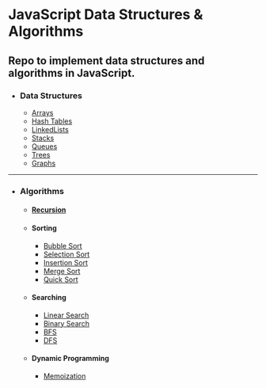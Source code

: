 # JavaScript Data Structures & Algorithms

Repo to implement data structures and algorithms in JavaScript.
------------
- ### Data Structures
    - [Arrays](https://github.com/dylanbuchi/javascript-data-structures-algorithms/tree/main/data_structures/arrays)
    - [Hash Tables](https://github.com/dylanbuchi/javascript-data-structures-algorithms/tree/main/data_structures/hash_tables)
    - [LinkedLists](https://github.com/dylanbuchi/javascript-data-structures-algorithms/tree/main/data_structures/linkedlists)
    - [Stacks](https://github.com/dylanbuchi/javascript-data-structures-algorithms/tree/main/data_structures/stacks)
    - [Queues](https://github.com/dylanbuchi/javascript-data-structures-algorithms/tree/main/data_structures/queues)
    - [Trees](https://github.com/dylanbuchi/javascript-data-structures-algorithms/tree/main/data_structures/trees)
    - [Graphs](https://github.com/dylanbuchi/javascript-data-structures-algorithms/tree/main/data_structures/graphs)
-------------
- ### Algorithms
    - #### [Recursion](https://github.com/dylanbuchi/javascript-data-structures-algorithms/tree/main/algorithms/recursion)
    - #### Sorting
        - [Bubble Sort](https://github.com/dylanbuchi/javascript-data-structures-algorithms/blob/main/algorithms/sorting/bubble_sort.js)
        - [Selection Sort](https://github.com/dylanbuchi/javascript-data-structures-algorithms/blob/main/algorithms/sorting/selection_sort.js)
        - [Insertion Sort](https://github.com/dylanbuchi/javascript-data-structures-algorithms/blob/main/algorithms/sorting/insertion_sort.js)
        - [Merge Sort](https://github.com/dylanbuchi/javascript-data-structures-algorithms/blob/main/algorithms/sorting/merge_sort.js)
        - [Quick Sort](https://github.com/dylanbuchi/javascript-data-structures-algorithms/blob/main/algorithms/sorting/quick_sort.js)
    - #### Searching
        - [Linear Search](https://github.com/dylanbuchi/javascript-data-structures-algorithms/blob/main/algorithms/searching/linear_search.js)
        - [Binary Search](https://github.com/dylanbuchi/javascript-data-structures-algorithms/blob/main/algorithms/searching/binary_search.js)
        - [BFS](https://github.com/dylanbuchi/javascript-data-structures-algorithms/blob/main/algorithms/searching/BFS.js)
        - [DFS](https://github.com/dylanbuchi/javascript-data-structures-algorithms/blob/main/algorithms/searching/DFS.js)
    - #### Dynamic Programming
        -  [Memoization](https://github.com/dylanbuchi/javascript-data-structures-algorithms/blob/main/algorithms/dynamic_programming/memoization)

